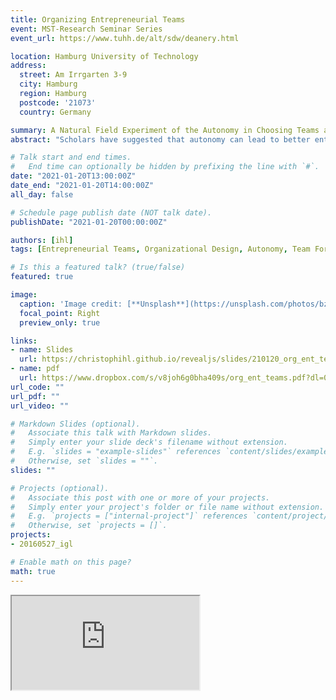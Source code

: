 ```yaml
---
title: Organizing Entrepreneurial Teams
event: MST-Research Seminar Series
event_url: https://www.tuhh.de/alt/sdw/deanery.html

location: Hamburg University of Technology
address:
  street: Am Irrgarten 3-9
  city: Hamburg
  region: Hamburg
  postcode: '21073'
  country: Germany

summary: A Natural Field Experiment of the Autonomy in Choosing Teams and Ideas.
abstract: "Scholars have suggested that autonomy can lead to better entrepreneurial team performance. Yet, there are different types of autonomy and they come at a cost. We shed light on whether two fundamental organizational design choices granting teams autonomy to (1) choose project ideas to work on and (2) choose team members to work with, affect performance. We run a natural field experiment involving 939 students in a lean startup entrepreneurship course over 11 weeks. The aim is to disentangle the separate and joint effects of granting autonomy in choosing teams and choosing ideas compared to a baseline treatment with pre-assigned ideas and team members. We find that teams with autonomy in choosing either ideas or team members outperform teams in the baseline treatment as measured by pitch-deck performance. The effect of choosing ideas is significantly stronger than the effect of choosing teams. However, the performance gains vanish for teams that are granted full autonomy of choosing both ideas and teams. This suggests the two forms of autonomy are substitutes. Causal mediation analysis reveals that the main effects of choosing ideas or teams can partly be explained by a better match of ideas with team members interests and prior network contacts among team members, respectively. While homophily and lack of team diversity cannot explain the performance drop among teams with full autonomy, our results suggest that self-selected teams fall prey to overconfidence and complacency too early to fully exploit the potential of their chosen idea. We discuss the implications of these findings for research on organizational design, autonomy, and innovation."

# Talk start and end times.
#   End time can optionally be hidden by prefixing the line with `#`.
date: "2021-01-20T13:00:00Z"
date_end: "2021-01-20T14:00:00Z"
all_day: false

# Schedule page publish date (NOT talk date).
publishDate: "2021-01-20T00:00:00Z"

authors: [ihl]
tags: [Entrepreneurial Teams, Organizational Design, Autonomy, Team Formation, Idea Choice, Field Experiment]

# Is this a featured talk? (true/false)
featured: true

image:
  caption: 'Image credit: [**Unsplash**](https://unsplash.com/photos/bzdhc5b3Bxs)'
  focal_point: Right
  preview_only: true

links:
- name: Slides
  url: https://christophihl.github.io/revealjs/slides/210120_org_ent_teams/
- name: pdf
  url: https://www.dropbox.com/s/v8joh6g0bha409s/org_ent_teams.pdf?dl=0
url_code: ""
url_pdf: ""
url_video: ""

# Markdown Slides (optional).
#   Associate this talk with Markdown slides.
#   Simply enter your slide deck's filename without extension.
#   E.g. `slides = "example-slides"` references `content/slides/example-slides.md`.
#   Otherwise, set `slides = ""`.
slides: ""

# Projects (optional).
#   Associate this post with one or more of your projects.
#   Simply enter your project's folder or file name without extension.
#   E.g. `projects = ["internal-project"]` references `content/project/deep-learning/index.md`.
#   Otherwise, set `projects = []`.
projects:
- 20160527_igl

# Enable math on this page?
math: true
---
```



<div class="resp-container">
    <iframe class="resp-iframe" src="https://christophihl.github.io/revealjs/slides/210120_org_ent_teams/" title="Organizing Entrepreneurial Teams" gesture="media"  allow="encrypted-media" allowfullscreen></iframe>
</div>






